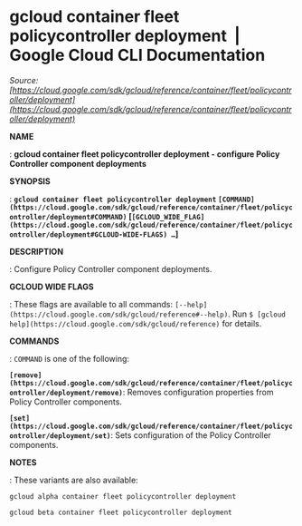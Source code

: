 # gcloud container fleet policycontroller deployment  |  Google Cloud CLI Documentation

*Source: [https://cloud.google.com/sdk/gcloud/reference/container/fleet/policycontroller/deployment](https://cloud.google.com/sdk/gcloud/reference/container/fleet/policycontroller/deployment)*

**NAME**

: **gcloud container fleet policycontroller deployment - configure Policy Controller component deployments**

**SYNOPSIS**

: **`gcloud container fleet policycontroller deployment` `[COMMAND](https://cloud.google.com/sdk/gcloud/reference/container/fleet/policycontroller/deployment#COMMAND)` [`[GCLOUD_WIDE_FLAG](https://cloud.google.com/sdk/gcloud/reference/container/fleet/policycontroller/deployment#GCLOUD-WIDE-FLAGS) …`]**

**DESCRIPTION**

: Configure Policy Controller component deployments.

**GCLOUD WIDE FLAGS**

: These flags are available to all commands: `[--help](https://cloud.google.com/sdk/gcloud/reference#--help)`.
Run `$ [gcloud help](https://cloud.google.com/sdk/gcloud/reference)` for details.

**COMMANDS**

: ``COMMAND`` is one of the following:

**`[remove](https://cloud.google.com/sdk/gcloud/reference/container/fleet/policycontroller/deployment/remove)`**:
Removes configuration properties from Policy Controller components.

**`[set](https://cloud.google.com/sdk/gcloud/reference/container/fleet/policycontroller/deployment/set)`**:
Sets configuration of the Policy Controller components.

**NOTES**

: These variants are also available:

```
gcloud alpha container fleet policycontroller deployment
```

```
gcloud beta container fleet policycontroller deployment
```